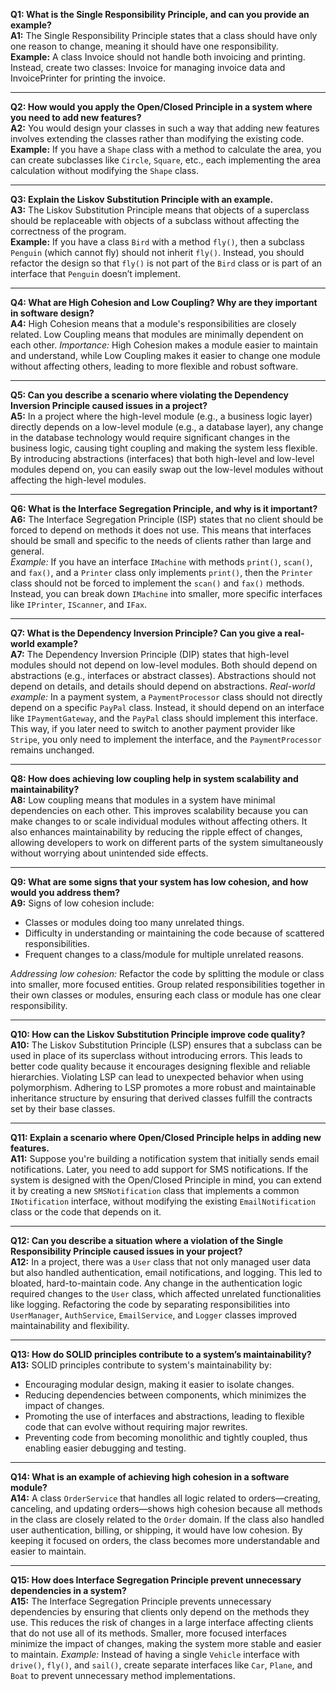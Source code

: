 **Q1: What is the Single Responsibility Principle, and can you provide an example?**\
**A1:** The Single Responsibility Principle states that a class should have only one reason to change, meaning it should have one responsibility.\
**Example:** A class Invoice should not handle both invoicing and printing. Instead, create two classes: Invoice for managing invoice data and InvoicePrinter for printing the invoice.

---

**Q2: How would you apply the Open/Closed Principle in a system where you need to add new features?**\
**A2:** You would design your classes in such a way that adding new features involves extending the classes rather than modifying the existing code.
**Example:** If you have a `Shape` class with a method to calculate the area, you can create subclasses like `Circle`, `Square`, etc., each implementing the area calculation without modifying the `Shape` class.

---

**Q3: Explain the Liskov Substitution Principle with an example.**\
**A3:** The Liskov Substitution Principle means that objects of a superclass should be replaceable with objects of a subclass without affecting the correctness of the program.\
**Example:** If you have a class `Bird` with a method `fly()`, then a subclass `Penguin` (which cannot fly) should not inherit `fly()`. Instead, you should refactor the design so that `fly()` is not part of the `Bird` class or is part of an interface that `Penguin` doesn’t implement.

---

**Q4: What are High Cohesion and Low Coupling? Why are they important in software design?**\
**A4:** High Cohesion means that a module's responsibilities are closely related. Low Coupling means that modules are minimally dependent on each other. *Importance:* High Cohesion makes a module easier to maintain and understand, while Low Coupling makes it easier to change one module without affecting others, leading to more flexible and robust software.

---

**Q5: Can you describe a scenario where violating the Dependency Inversion Principle caused issues in a project?**\
**A5:** In a project where the high-level module (e.g., a business logic layer) directly depends on a low-level module (e.g., a database layer), any change in the database technology would require significant changes in the business logic, causing tight coupling and making the system less flexible. By introducing abstractions (interfaces) that both high-level and low-level modules depend on, you can easily swap out the low-level modules without affecting the high-level modules.

---

**Q6: What is the Interface Segregation Principle, and why is it important?**\
**A6:** The Interface Segregation Principle (ISP) states that no client should be forced to depend on methods it does not use. This means that interfaces should be small and specific to the needs of clients rather than large and general.\
*Example:* If you have an interface `IMachine` with methods `print()`, `scan()`, and `fax()`, and a `Printer` class only implements `print()`, then the `Printer` class should not be forced to implement the `scan()` and `fax()` methods. Instead, you can break down `IMachine` into smaller, more specific interfaces like `IPrinter`, `IScanner`, and `IFax`.

---

**Q7: What is the Dependency Inversion Principle? Can you give a real-world example?**\
**A7:** The Dependency Inversion Principle (DIP) states that high-level modules should not depend on low-level modules. Both should depend on abstractions (e.g., interfaces or abstract classes). Abstractions should not depend on details, and details should depend on abstractions.
*Real-world example:* In a payment system, a `PaymentProcessor` class should not directly depend on a specific `PayPal` class. Instead, it should depend on an interface like `IPaymentGateway`, and the `PayPal` class should implement this interface. This way, if you later need to switch to another payment provider like `Stripe`, you only need to implement the interface, and the `PaymentProcessor` remains unchanged.

---

**Q8: How does achieving low coupling help in system scalability and maintainability?**\
**A8:** Low coupling means that modules in a system have minimal dependencies on each other. This improves scalability because you can make changes to or scale individual modules without affecting others. It also enhances maintainability by reducing the ripple effect of changes, allowing developers to work on different parts of the system simultaneously without worrying about unintended side effects.

---

**Q9: What are some signs that your system has low cohesion, and how would you address them?**\
**A9:** Signs of low cohesion include:
- Classes or modules doing too many unrelated things.
- Difficulty in understanding or maintaining the code because of scattered responsibilities.
- Frequent changes to a class/module for multiple unrelated reasons.

*Addressing low cohesion:* Refactor the code by splitting the module or class into smaller, more focused entities. Group related responsibilities together in their own classes or modules, ensuring each class or module has one clear responsibility.

---

**Q10: How can the Liskov Substitution Principle improve code quality?**\
**A10:** The Liskov Substitution Principle (LSP) ensures that a subclass can be used in place of its superclass without introducing errors. This leads to better code quality because it encourages designing flexible and reliable hierarchies. Violating LSP can lead to unexpected behavior when using polymorphism. Adhering to LSP promotes a more robust and maintainable inheritance structure by ensuring that derived classes fulfill the contracts set by their base classes.

---

**Q11: Explain a scenario where Open/Closed Principle helps in adding new features.**\
**A11:** Suppose you're building a notification system that initially sends email notifications. Later, you need to add support for SMS notifications. If the system is designed with the Open/Closed Principle in mind, you can extend it by creating a new `SMSNotification` class that implements a common `INotification` interface, without modifying the existing `EmailNotification` class or the code that depends on it.

---

**Q12: Can you describe a situation where a violation of the Single Responsibility Principle caused issues in your project?**\
**A12:** In a project, there was a `User` class that not only managed user data but also handled authentication, email notifications, and logging. This led to bloated, hard-to-maintain code. Any change in the authentication logic required changes to the `User` class, which affected unrelated functionalities like logging. Refactoring the code by separating responsibilities into `UserManager`, `AuthService`, `EmailService`, and `Logger` classes improved maintainability and flexibility.

---

**Q13: How do SOLID principles contribute to a system’s maintainability?**\
**A13:** SOLID principles contribute to system's maintainability by:
- Encouraging modular design, making it easier to isolate changes.
- Reducing dependencies between components, which minimizes the impact of changes.
- Promoting the use of interfaces and abstractions, leading to flexible code that can evolve without requiring major rewrites.
- Preventing code from becoming monolithic and tightly coupled, thus enabling easier debugging and testing.

---

**Q14: What is an example of achieving high cohesion in a software module?**\
**A14:** A class `OrderService` that handles all logic related to orders—creating, canceling, and updating orders—shows high cohesion because all methods in the class are closely related to the `Order` domain. If the class also handled user authentication, billing, or shipping, it would have low cohesion. By keeping it focused on orders, the class becomes more understandable and easier to maintain.

---

**Q15: How does Interface Segregation Principle prevent unnecessary dependencies in a system?**\
**A15:** The Interface Segregation Principle prevents unnecessary dependencies by ensuring that clients only depend on the methods they use. This reduces the risk of changes in a large interface affecting clients that do not use all of its methods. Smaller, more focused interfaces minimize the impact of changes, making the system more stable and easier to maintain.
*Example:* Instead of having a single `Vehicle` interface with `drive()`, `fly()`, and `sail()`, create separate interfaces like `Car`, `Plane`, and `Boat` to prevent unnecessary method implementations.

